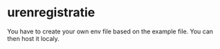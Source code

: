# urenregistratie
 
You have to create your own env file based on the example file. You can then host it localy.
